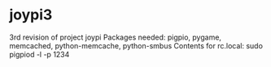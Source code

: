 # joypi3
3rd revision of project joypi
Packages needed: pigpio, pygame, memcached, python-memcache, python-smbus
Contents for rc.local: sudo pigpiod -l -p 1234
